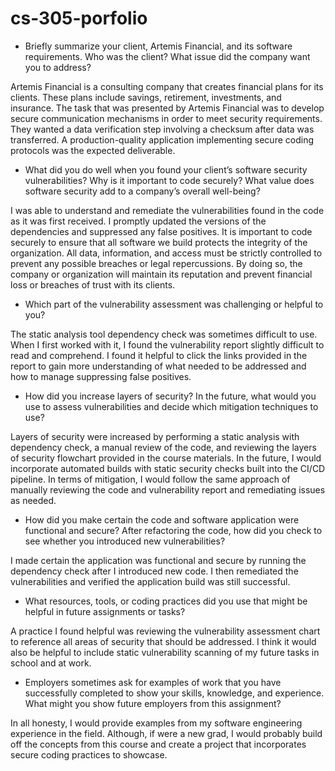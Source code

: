 # cs-305-porfolio

- Briefly summarize your client, Artemis Financial, and its software requirements. Who was the client? What issue did the company want you to address?

Artemis Financial is a consulting company that creates financial plans for its clients. These plans include savings, retirement, investments, and insurance. The task that was presented by Artemis Financial was to develop secure communication mechanisms in order to meet security requirements. They wanted a data verification step involving a checksum after data was transferred. A production-quality application implementing secure coding protocols was the expected deliverable.

- What did you do well when you found your client’s software security vulnerabilities? Why is it important to code securely? What value does software security add to a company’s overall well-being?

I was able to understand and remediate the vulnerabilities found in the code as it was first received. I promptly updated the versions of the dependencies and suppressed any false positives. It is important to code securely to ensure that all software we build protects the integrity of the organization. All data, information, and access must be strictly controlled to prevent any possible breaches or legal repercussions. By doing so, the company or organization will maintain its reputation and prevent financial loss or breaches of trust with its clients.

- Which part of the vulnerability assessment was challenging or helpful to you?

The static analysis tool dependency check was sometimes difficult to use. When I first worked with it, I found the vulnerability report slightly difficult to read and comprehend. I found it helpful to click the links provided in the report to gain more understanding of what needed to be addressed and how to manage suppressing false positives.

- How did you increase layers of security? In the future, what would you use to assess vulnerabilities and decide which mitigation techniques to use?

Layers of security were increased by performing a static analysis with dependency check, a manual review of the code, and reviewing the layers of security flowchart provided in the course materials. In the future, I would incorporate automated builds with static security checks built into the CI/CD pipeline. In terms of mitigation, I would follow the same approach of manually reviewing the code and vulnerability report and remediating issues as needed.

- How did you make certain the code and software application were functional and secure? After refactoring the code, how did you check to see whether you introduced new vulnerabilities?

I made certain the application was functional and secure by running the dependency check after I introduced new code. I then remediated the vulnerabilities and verified the application build was still successful.

- What resources, tools, or coding practices did you use that might be helpful in future assignments or tasks?

A practice I found helpful was reviewing the vulnerability assessment chart to reference all areas of security that should be addressed. I think it would also be helpful to include static vulnerability scanning of my future tasks in school and at work.

- Employers sometimes ask for examples of work that you have successfully completed to show your skills, knowledge, and experience. What might you show future employers from this assignment?

In all honesty, I would provide examples from my software engineering experience in the field. Although, if were a new grad, I would probably build off the concepts from this course and create a project that incorporates secure coding practices to showcase.

